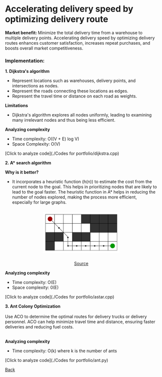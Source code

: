 # Accelerating delivery speed by optimizing delivery route
<b> Market benefit: </b>
Minimize the total delivery time from a warehouse to multiple delivery points. Accelerating delivery speed by optimizing delivery routes enhances customer satisfaction, increases repeat purchases, and boosts overall market competitiveness.<br>

### Implementation: 

<b> 1. Dijkstra's algorithm </b>
  - Represent locations such as warehouses, delivery points, and intersections as nodes.
  - Represent the roads connecting these locations as edges.
  - Represent the travel time or distance on each road as weights. <br>

<b> Limitations</b>
- Dijkstra's algorithm explores all nodes uniformly, leading to examining many irrelevant nodes and thus being less efficient.

<b> Analyzing complexity </b><br>
  - Time complexity: O((V + E) log V)
  - Space Complexity:	O(V) <br>
  
  [Click to analyze code](./Codes for portfolio/dijkstra.cpp)

<b> 2. A* search algorithm </b><br>

<b> Why is it better? </b>
  - It incorporates a heuristic function (h(n)) to estimate the cost from the current node to the goal. This helps in prioritizing nodes that are likely to lead to the goal faster. The heuristic function in A* helps in reducing the number of nodes explored, making the process more efficient, especially for large graphs.<br>

  <p align="center">
  <img src="images/astar.png" alt="Image 1" width="50%" style="display: inline-block; margin: 10px;">
</p>
<p align="center">
<a href="https://www.geeksforgeeks.org/a-search-algorithm/">Source</a>
</p>

  
<b> Analyzing complexity</b> <br>
  - Time complexity: O(E)
  - Space complexity: 0(E) <br>
  
  [Click to analyze code](./Codes for portfolio/astar.cpp)

<b> 3. Ant Colony Optimization </b><br><br>
Use ACO to determine the optimal routes for delivery trucks or delivery personnel. ACO can help minimize travel time and distance, ensuring faster deliveries and reducing fuel costs.<br><br>

<b> Analyzing complexity</b> <br>
  - Time complexity: O(k) where k is the number of ants<br>

  [Click to analyze code](./Codes for portfolio/ant.py)


[Back](README.md#applying-dsa-to-achieve-key-functionalities)

